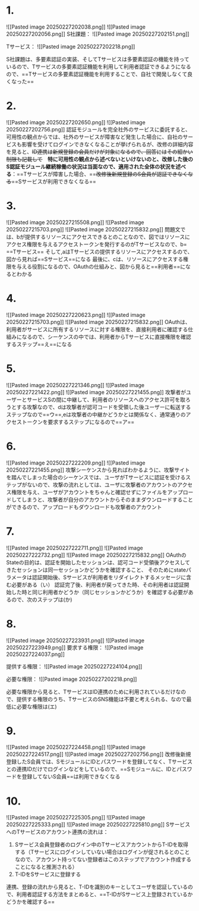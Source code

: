 # 1.
![[Pasted image 20250227202038.png]]
![[Pasted image 20250227202056.png]]
S社課題：
![[Pasted image 20250227202151.png]]

Tサービス：
![[Pasted image 20250227202218.png]]

S社課題は、多要素認証の実装、そしてTサービスは多要素認証の機能を持っているので、Tサービスの多要素認証機能を利用して利用者認証できるようになるので、==Tサービスの多要素認証機能を利用することで、自社で開発しなくて良くなった==

# 2.
![[Pasted image 20250227202650.png]]
![[Pasted image 20250227202756.png]]
認証モジュールを完全社外のサービスに委託すると、可用性の観点からでは、社外のサービスが障害など発生した場合に、自社のサービスも影響を受けてログインできなくなることが挙げられるが、改修の詳細内容を見ると、~~ID連携は新規登録の会員だけが対象になるので、回答にはその細かい制限も記載して~~　**特に可用性の観点から述べないといけないのと、改修した後のS認証モジュール継続稼働の状況は当面なので、適用された全体の状況を述べる**：==Tサービスが障害した場合、==~~改修後新規登録のS会員が認証できなくなる~~==Sサービスが利用できなくなる==

# 3.
![[Pasted image 20250227215508.png]]
![[Pasted image 20250227215703.png]]
![[Pasted image 20250227215832.png]]
問題文では、bが提供するリソースにアクセスできるとのことなので、図ではリソースにアクセス権限を与えるアクセストークンを発行するのがTサービスなので、b= ==Tサービス==
そして,aはTサービスの提供するリソースにアクセスするので、図から見れば==Sサービス==になる
最後に、cは、リソースにアクセスする権限を与える役割になるので、OAuthの仕組みと、図から見ると==利用者==になるとわかる

# 4.
![[Pasted image 20250227220623.png]]
![[Pasted image 20250227215703.png]]
![[Pasted image 20250227215832.png]]
OAuthは、利用者がサービスに所有するリソースに対する権限を、直接利用者に確認する仕組みになるので、シーケンスの中では、利用者からTサービスに直接権限を確認するステップ==え==になる

# 5.
![[Pasted image 20250227221346.png]]
![[Pasted image 20250227221422.png]]
![[Pasted image 20250227221455.png]]
攻撃者がユーザーとサービスSの間に中継して、利用者のリソースへのアクセス許可を取ろうとする攻撃なので、dは攻撃者が認可コードを受領した後ユーザーに転送するステップなので==ウ==,eは攻撃者の中継かどうかとは関係なく、通常通りのアクセストークンを要求するステップになるので==ア==

# 6.
![[Pasted image 20250227222209.png]]
![[Pasted image 20250227221455.png]]
攻撃シーケンスから見ればわかるように、攻撃サイトを踏んでしまった場合のシーケンスでは、ユーザがTサービスに認証を受けるステップがないので、攻撃の流れとしては、ユーザに攻撃者のアカウントのアクセス権限を与え、ユーザがアカウントをちゃんと確認せずにファイルをアップロードしてしまうと、攻撃者が自分のアカウントからそのままダウンロードすることができるので、アップロードもダウンロードも攻撃者のアカウント

# 7.
![[Pasted image 20250227222711.png]]
![[Pasted image 20250227222732.png]]
![[Pasted image 20250227215832.png]]
OAuthのStateの目的は、認証を開始したセッションは、認可コード受領後アクセスしてきたセッションは同一セッションかどうかを確認すること、
そのためにstateパラメータは認証開始後、Sサービスが利用者をリダイレクトするメッセージに含む必要がある（い）
認証完了後、利用者が戻ってきた時、その利用者は認証開始した時と同じ利用者かどうか（同じセッションかどうか）を確認する必要があるので、次のステップは(か)

# 8.
![[Pasted image 20250227223931.png]]
![[Pasted image 20250227223949.png]]
要求する権限：
![[Pasted image 20250227224037.png]]

提供する権限：
![[Pasted image 20250227224104.png]]

必要な権限：
![[Pasted image 20250227202218.png]]

必要な権限から見ると、TサービスはID連携のために利用されているだけなので、提供する権限のうち、TサービスのSNS機能は不要と考えられる、なので最低に必要な権限は(エ)

# 9.
![[Pasted image 20250227224458.png]]
![[Pasted image 20250227224517.png]]
![[Pasted image 20250227202756.png]]
改修後新規登録したS会員では、SモジュールにIDとパスワードを登録してなく、Tサービスとの連携IDだけでログインなどをしているので、==Sモジュールに、IDとパスワードを登録してないS会員==は利用できなくなる

# 10.
![[Pasted image 20250227225305.png]]
![[Pasted image 20250227225333.png]]
![[Pasted image 20250227225810.png]]
SサービスへのTサービスのアカウント連携の流れは：
1. Sサービス会員登録者のログイン中のTサービスアカウントからT-IDを取得する（Tサービスにログインしていない場合はログインが促されるとのことなので、アカウント持ってない登録者はこのステップでアカウント作成することになると推測される）
2. T-IDをSサービスに登録する

連携、登録の流れから見ると、T-IDを識別のキーとしてユーザを認証しているので、利用者認証する方法をまとめると、==T-IDがSサービス上登録されているかどうかを確認する==